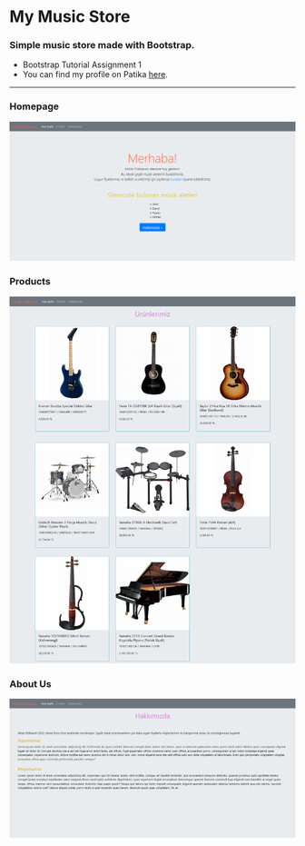 # My Music Store
### Simple music store made with Bootstrap.
- Bootstrap Tutorial Assignment 1
- You can find my profile on Patika [here](https://app.patika.dev/emreren).
---
### Homepage
![Homepage](./img/Screenshot%202022-09-04%20at%2008-06-39%20Ana%20Sayfa.png)

### Products
![Products](./img/Screenshot%202022-09-04%20at%2008-07-01%20Products.png)

### About Us
![AboutUs](./img/Screenshot%202022-09-04%20at%2008-07-47%20AboutUs.png)

